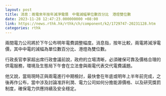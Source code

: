 ```yaml
---
layout: post
title: 消息：兩電來年按年減淨電價　中電減幅單位數百分比　港燈雙位數
date: 2023-11-28 12:47:23.000000000 +08:00
link: https://news.rthk.hk/rthk/ch/component/k2/1729747-20231128.htm
categories: rthk
---
```


兩間電力公司將於下午公布明年電費調整幅度。消息指，按年比較，兩電將減淨電價，其中中電的減幅為單位數百分比、港燈為雙位數。

行政長官李家超出席行政會議前說，政府的立場清晰，必須確保可靠及價格合理的供電服務，環境及生態局下午會在立法會與兩電代表交代電費議題。

他又說，當局現時正與兩電進行中期檢討，最快會在年底或明年上半年前完成，之後再作公布，當中涉及討論准許利潤、電力公司如何分擔能源價格、以及研究獎罰制度，確保電力供應持續及安全穩定。
